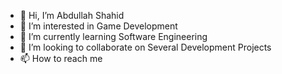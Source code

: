 - 👋 Hi, I’m Abdullah Shahid
- 👀 I’m interested in Game Development
- 🌱 I’m currently learning Software Engineering
- 💞️ I’m looking to collaborate on Several Development Projects
- 📫 How to reach me 

<!---
abdul32150/abdul32150 is a ✨ special ✨ repository because its `README.md` (this file) appears on your GitHub profile.
You can click the Preview link to take a look at your changes.
--->
